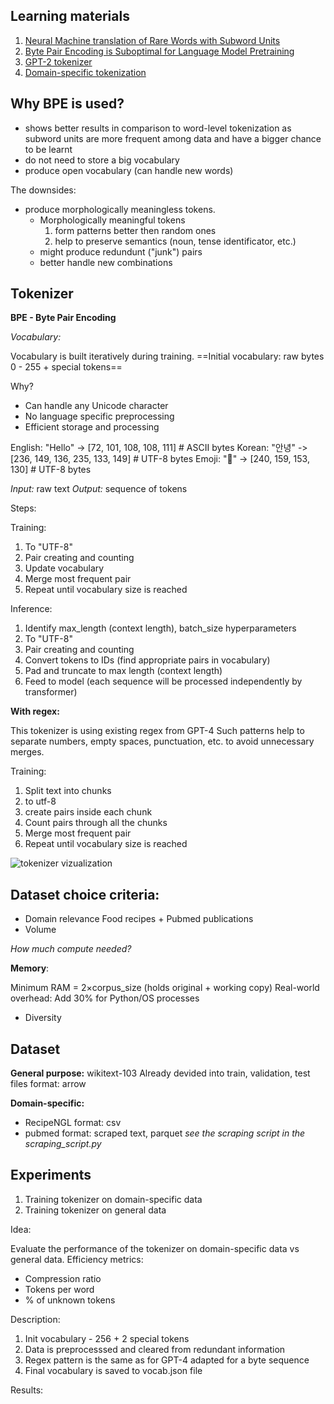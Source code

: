 ## Learning materials

1. [Neural Machine translation of Rare Words with Subword Units](https://arxiv.org/pdf/1508.07909)
2. [Byte Pair Encoding is Suboptimal for Language Model Pretraining](https://arxiv.org/pdf/2004.03720)
3. [GPT-2 tokenizer](https://github.com/openai/gpt-2/blob/master/src/encoder.py)
4. [Domain-specific tokenization](https://arxiv.org/html/2405.09395v2)

## Why BPE is used?

- shows better results in comparison to word-level tokenization as subword units are more frequent among data and have a bigger chance to be learnt
- do not need to store a big vocabulary
- produce open vocabulary (can handle new words)

The downsides:

- produce morphologically meaningless tokens.
  - Morphologically meaningful tokens
    1. form patterns better then random ones
    2. help to preserve semantics (noun, tense identificator, etc.)
  - might produce redundunt ("junk") pairs
  - better handle new combinations

## Tokenizer

**BPE - Byte Pair Encoding**

_Vocabulary:_

Vocabulary is built iteratively during training.
==Initial vocabulary: raw bytes 0 - 255 + special tokens==

Why?

- Can handle any Unicode character
- No language specific preprocessing
- Efficient storage and processing

English: "Hello" -> [72, 101, 108, 108, 111] # ASCII bytes
Korean: "안녕" -> [236, 149, 136, 235, 133, 149] # UTF-8 bytes
Emoji: "🙂" -> [240, 159, 153, 130] # UTF-8 bytes

_Input:_ raw text
_Output:_ sequence of tokens

Steps:

Training:

1. To "UTF-8"
2. Pair creating and counting
3. Update vocabulary
4. Merge most frequent pair
5. Repeat until vocabulary size is reached

Inference:

1. Identify max_length (context length), batch_size hyperparameters
2. To "UTF-8"
3. Pair creating and counting
4. Convert tokens to IDs (find appropriate pairs in vocabulary)
5. Pad and truncate to max length (context length)
6. Feed to model (each sequence will be processed independently by transformer)

**With regex:**

This tokenizer is using existing regex from GPT-4
Such patterns help to separate numbers, empty spaces, punctuation, etc. to avoid unnecessary merges.

Training:

1. Split text into chunks
2. to utf-8
3. create pairs inside each chunk
4. Count pairs through all the chunks
5. Merge most frequent pair
6. Repeat until vocabulary size is reached

![tokenizer vizualization](../img/tokenization.png)

## Dataset choice criteria:

- Domain relevance
  Food recipes + Pubmed publications
- Volume

_How much compute needed?_

**Memory**:

Minimum RAM = 2×corpus_size (holds original + working copy)
Real-world overhead: Add 30% for Python/OS processes

- Diversity

## Dataset

**General purpose:** wikitext-103
Already devided into train, validation, test files
format: arrow

**Domain-specific:**

- RecipeNGL
  format: csv
- pubmed
  format: scraped text, parquet
  _see the scraping script in the scraping_script.py_

## Experiments

1. Training tokenizer on domain-specific data
2. Training tokenizer on general data

Idea:

Evaluate the performance of the tokenizer on domain-specific data vs general data.
Efficiency metrics:

- Compression ratio
- Tokens per word
- % of unknown tokens

Description:

1. Init vocabulary - 256 + 2 special tokens
2. Data is preprocesssed and cleared from redundant information
3. Regex pattern is the same as for GPT-4 adapted for a byte sequence
4. Final vocabulary is saved to vocab.json file

Results:
